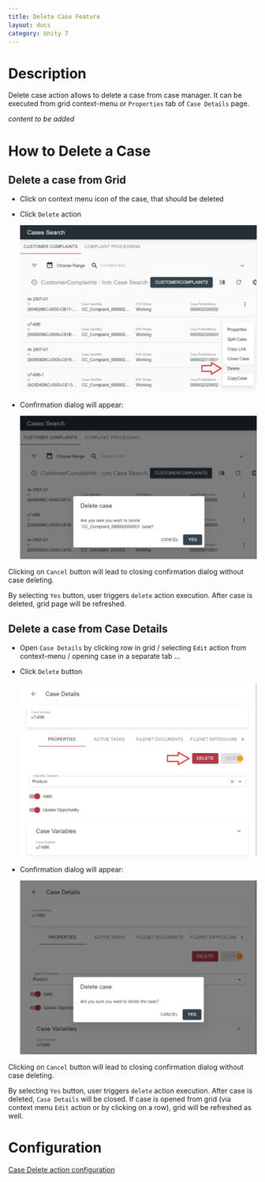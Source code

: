 ```yaml
---
title: Delete Case Feature
layout: docs
category: Unity 7
---
```

# Description

Delete case action allows to delete a case from case manager. It can be executed from grid context-menu or 
`Properties` tab of `Case Details` page. 

*content to be added*

# How to Delete a Case

## Delete a case from Grid

- Click on context menu icon of the case, that should be deleted

- Click `Delete` action

    ![Context-menu](delete-case/images/delete-case-context-menu.png)

- Confirmation dialog will appear:

    ![Confirmation dialog](delete-case/images/delete-case-confirmation-from-grid.png)

Clicking on `Cancel` button will lead to closing confirmation dialog without case deleting.

By selecting `Yes` button, user triggers `delete` action execution. After case is deleted, grid page will be 
refreshed.

## Delete a case from Case Details

- Open `Case Details` by clicking row in grid / selecting `Edit` action from context-menu / opening case 
in a separate tab ...

- Click `Delete` button

    ![Case Details](delete-case/images/case-details.png)

- Confirmation dialog will appear:

    ![Confirmation dialog](delete-case/images/delete-case-confirmation-from-details.png)

Clicking on `Cancel` button will lead to closing confirmation dialog without case deleting.

By selecting `Yes` button, user triggers `delete` action execution. After case is deleted, `Case Details` 
will be closed. If case is opened from grid (via context menu `Edit` action or by clicking on a row), grid will be 
refreshed as well.

# Configuration

[Case Delete action configuration](../../configuration/actions/delete-case.md)
